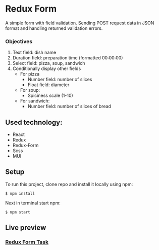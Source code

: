 # Redux Form

A simple form with field validation. 
Sending POST request data in JSON format and 
handling returned validation errors.

### Objectives

1. Text field: dish name 
2. Duration field: preparation time (formatted  00:00:00)
3. Select field: pizza, soup, sandwich
4. Conditionally display other fields
   - For pizza
     - Number field: number of slices
     - Float field: diameter
   - For soup:
     - Spiciness scale (1-10)
   - For sandwich:
     - Number field: number of slices of bread
     
## Used technology:
- React
- Redux
- Redux-Form
- Scss
- MUI

## Setup
To run this project, clone repo and install it locally using npm:

```
$ npm install
```
Next in terminal start npm:
```
$ npm start
```

## Live preview
### [Redux Form Task](https://redux-form-ab.web.app/)
